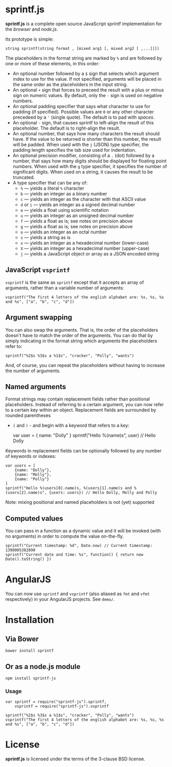 # sprintf.js

**sprintf.js** is a complete open source JavaScript sprintf implementation for the *browser* and *node.js*.

Its prototype is simple:

    string sprintf(string format , [mixed arg1 [, mixed arg2 [ ,...]]])

The placeholders in the format string are marked by `%` and are followed by one or more of these elements, in this
order:

* An optional number followed by a `$` sign that selects which argument index to use for the value. If not specified,
  arguments will be placed in the same order as the placeholders in the input string.
* An optional `+` sign that forces to preceed the result with a plus or minus sign on numeric values. By default, only
  the `-` sign is used on negative numbers.
* An optional padding specifier that says what character to use for padding (if specified). Possible values are `0` or
  any other character precedeed by a `'` (single quote). The default is to pad with *spaces*.
* An optional `-` sign, that causes sprintf to left-align the result of this placeholder. The default is to right-align
  the result.
* An optional number, that says how many characters the result should have. If the value to be returned is shorter than
  this number, the result will be padded. When used with the `j` (JSON) type specifier, the padding length specifies the
  tab size used for indentation.
* An optional precision modifier, consisting of a `.` (dot) followed by a number, that says how many digits should be
  displayed for floating point numbers. When used with the `g` type specifier, it specifies the number of significant
  digits. When used on a string, it causes the result to be truncated.
* A type specifier that can be any of:
  * `%` — yields a literal `%` character
  * `b` — yields an integer as a binary number
  * `c` — yields an integer as the character with that ASCII value
  * `d` or `i` — yields an integer as a signed decimal number
  * `e` — yields a float using scientific notation
  * `u` — yields an integer as an unsigned decimal number
  * `f` — yields a float as is; see notes on precision above
  * `g` — yields a float as is; see notes on precision above
  * `o` — yields an integer as an octal number
  * `s` — yields a string as is
  * `x` — yields an integer as a hexadecimal number (lower-case)
  * `X` — yields an integer as a hexadecimal number (upper-case)
  * `j` — yields a JavaScript object or array as a JSON encoded string

## JavaScript `vsprintf`

`vsprintf` is the same as `sprintf` except that it accepts an array of arguments, rather than a variable number of
arguments:

    vsprintf("The first 4 letters of the english alphabet are: %s, %s, %s and %s", ["a", "b", "c", "d"])

## Argument swapping

You can also swap the arguments. That is, the order of the placeholders doesn't have to match the order of the
arguments. You can do that by simply indicating in the format string which arguments the placeholders refer to:

    sprintf("%2$s %3$s a %1$s", "cracker", "Polly", "wants")

And, of course, you can repeat the placeholders without having to increase the number of arguments.

## Named arguments

Format strings may contain replacement fields rather than positional placeholders. Instead of referring to a certain
argument, you can now refer to a certain key within an object. Replacement fields are surrounded by rounded parentheses

- `(` and `)` - and begin with a keyword that refers to a key:

  var user = { name: "Dolly"
  } sprintf("Hello %(name)s", user) // Hello Dolly

Keywords in replacement fields can be optionally followed by any number of keywords or indexes:

    var users = [
        {name: "Dolly"},
        {name: "Molly"},
        {name: "Polly"}
    ]
    sprintf("Hello %(users[0].name)s, %(users[1].name)s and %(users[2].name)s", {users: users}) // Hello Dolly, Molly and Polly

Note: mixing positional and named placeholders is not (yet) supported

## Computed values

You can pass in a function as a dynamic value and it will be invoked (with no arguments) in order to compute the value
on-the-fly.

    sprintf("Current timestamp: %d", Date.now) // Current timestamp: 1398005382890
    sprintf("Current date and time: %s", function() { return new Date().toString() })

# AngularJS

You can now use `sprintf` and `vsprintf` (also aliased as `fmt` and `vfmt` respectively) in your AngularJS projects.
See `demo/`.

# Installation

## Via Bower

    bower install sprintf

## Or as a node.js module

    npm install sprintf-js

### Usage

    var sprintf = require("sprintf-js").sprintf,
        vsprintf = require("sprintf-js").vsprintf

    sprintf("%2$s %3$s a %1$s", "cracker", "Polly", "wants")
    vsprintf("The first 4 letters of the english alphabet are: %s, %s, %s and %s", ["a", "b", "c", "d"])

# License

**sprintf.js** is licensed under the terms of the 3-clause BSD license.
